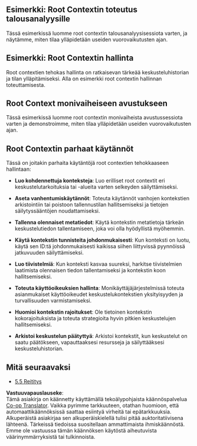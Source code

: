 <!--
CO_OP_TRANSLATOR_METADATA:
{
  "original_hash": "8311f46a35cf608c9780f39b62c9dc3f",
  "translation_date": "2025-06-13T00:16:43+00:00",
  "source_file": "05-AdvancedTopics/mcp-root-contexts/README.md",
  "language_code": "fi"
}
-->
## Esimerkki: Root Contextin toteutus talousanalyysille

Tässä esimerkissä luomme root contextin talousanalyysisessiota varten, ja näytämme, miten tilaa ylläpidetään useiden vuorovaikutusten ajan.

## Esimerkki: Root Contextin hallinta

Root contextien tehokas hallinta on ratkaisevan tärkeää keskusteluhistorian ja tilan ylläpitämiseksi. Alla on esimerkki root contextin hallinnan toteuttamisesta.

## Root Context monivaiheiseen avustukseen

Tässä esimerkissä luomme root contextin monivaiheista avustussessiota varten ja demonstroimme, miten tilaa ylläpidetään useiden vuorovaikutusten ajan.

## Root Contextin parhaat käytännöt

Tässä on joitakin parhaita käytäntöjä root contextien tehokkaaseen hallintaan:

- **Luo kohdennettuja konteksteja**: Luo erilliset root contextit eri keskustelutarkoituksia tai -alueita varten selkeyden säilyttämiseksi.

- **Aseta vanhentumiskäytännöt**: Toteuta käytännöt vanhojen kontekstien arkistointiin tai poistoon tallennustilan hallitsemiseksi ja tietojen säilytyssääntöjen noudattamiseksi.

- **Tallenna olennaiset metatiedot**: Käytä kontekstin metatietoja tärkeän keskustelutiedon tallentamiseen, joka voi olla hyödyllistä myöhemmin.

- **Käytä kontekstin tunnisteita johdonmukaisesti**: Kun konteksti on luotu, käytä sen ID:tä johdonmukaisesti kaikissa siihen liittyvissä pyynnöissä jatkuvuuden säilyttämiseksi.

- **Luo tiivistelmiä**: Kun konteksti kasvaa suureksi, harkitse tiivistelmien laatimista olennaisen tiedon tallentamiseksi ja kontekstin koon hallitsemiseksi.

- **Toteuta käyttöoikeuksien hallinta**: Monikäyttäjäjärjestelmissä toteuta asianmukaiset käyttöoikeudet keskustelukontekstien yksityisyyden ja turvallisuuden varmistamiseksi.

- **Huomioi kontekstin rajoitukset**: Ole tietoinen kontekstin kokorajoituksista ja toteuta strategioita hyvin pitkien keskustelujen hallitsemiseksi.

- **Arkistoi keskustelun päätyttyä**: Arkistoi kontekstit, kun keskustelut on saatu päätökseen, vapauttaaksesi resursseja ja säilyttääksesi keskusteluhistorian.

## Mitä seuraavaksi

- [5.5 Reititys](../mcp-routing/README.md)

**Vastuuvapauslauseke**:  
Tämä asiakirja on käännetty käyttämällä tekoälypohjaista käännöspalvelua [Co-op Translator](https://github.com/Azure/co-op-translator). Vaikka pyrimme tarkkuuteen, otathan huomioon, että automaattikäännöksissä saattaa esiintyä virheitä tai epätarkkuuksia. Alkuperäistä asiakirjaa sen alkuperäiskielellä tulisi pitää auktoritatiivisena lähteenä. Tärkeissä tiedoissa suositellaan ammattimaista ihmiskäännöstä. Emme ole vastuussa tämän käännöksen käytöstä aiheutuvista väärinymmärryksistä tai tulkinnoista.